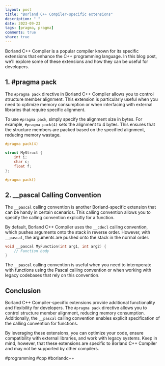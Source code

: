 ```yaml
---
layout: post
title: "Borland C++ Compiler-specific extensions"
description: " "
date: 2023-09-23
tags: [pragma, pragma]
comments: true
share: true
---
```


Borland C++ Compiler is a popular compiler known for its specific extensions that enhance the C++ programming language. In this blog post, we'll explore some of these extensions and how they can be useful for developers.

## 1. #pragma pack

The `#pragma pack` directive in Borland C++ Compiler allows you to control structure member alignment. This extension is particularly useful when you need to optimize memory consumption or when interfacing with external libraries that require specific alignment.

To use `#pragma pack`, simply specify the alignment size in bytes. For example, `#pragma pack(4)` sets the alignment to 4 bytes. This ensures that the structure members are packed based on the specified alignment, reducing memory wastage.

```cpp
#pragma pack(4)

struct MyStruct {
    int i;
    char c;
    float f;
};

#pragma pack()
```

## 2. __pascal Calling Convention

The `__pascal` calling convention is another Borland-specific extension that can be handy in certain scenarios. This calling convention allows you to specify the calling convention explicitly for a function.

By default, Borland C++ Compiler uses the `__cdecl` calling convention, which pushes arguments onto the stack in reverse order. However, with `__pascal`, the arguments are pushed onto the stack in the normal order.

```cpp
void __pascal MyFunction(int arg1, int arg2) {
    // Function body
}
```

The `__pascal` calling convention is useful when you need to interoperate with functions using the Pascal calling convention or when working with legacy codebases that rely on this convention.

## Conclusion

Borland C++ Compiler-specific extensions provide additional functionality and flexibility for developers. The `#pragma pack` directive allows you to control structure member alignment, reducing memory consumption. Additionally, the `__pascal` calling convention enables explicit specification of the calling convention for functions.

By leveraging these extensions, you can optimize your code, ensure compatibility with external libraries, and work with legacy systems. Keep in mind, however, that these extensions are specific to Borland C++ Compiler and may not be supported by other compilers.

#programming #cpp #borlandc++